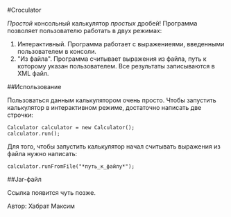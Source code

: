 #Croculator

*Простой* консольный калькулятор *простых* дробей! Программа позволяет пользователю работать в двух режимах:
1. Интерактивный. Программа работает с выражениеями, введенными пользователем в консоли.
2. "Из файла". Программа считывает выражения из файла, путь к которому указан пользователем. Все результаты записываются в XML файл.

##Использование

Пользоваться данным калькулятором очень просто. Чтобы запустить калькулятор в интерактивном режиме, достаточно написать две строчки:
```
Calculator calculator = new Calculator();
calculator.run();
```
Для того, чтобы запустить калькулятор начал считывать выражения из файла нужно написать:
```
calculator.runFromFile("*путь_к_файлу*");
```

##Jar-файл

Ссылка появится чуть позже.

Автор: Хабрат Максим
